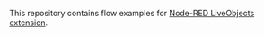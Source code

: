 
This repository contains flow examples for [Node-RED LiveObjects extension](https://eventdriven.orange.com).
